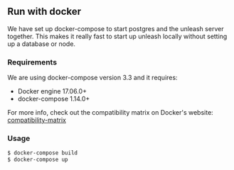 ## Run with docker

We have set up docker-compose to start postgres and the unleash server together. This makes it really fast to start up
unleash locally without setting up a database or node.

### Requirements

We are using docker-compose version 3.3 and it requires:

* Docker engine 17.06.0+
* docker-compose 1.14.0+

For more info, check out the compatibility matrix on Docker's website: [compatibility-matrix](https://docs.docker.com/compose/compose-file/compose-versioning/#compatibility-matrix)

### Usage

```bash
$ docker-compose build
$ docker-compose up
```
